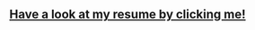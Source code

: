 ## [Have a look at my resume by clicking me!](https://github.com/MeLoveCarbs/Resume/raw/master/MyResume.docx)
